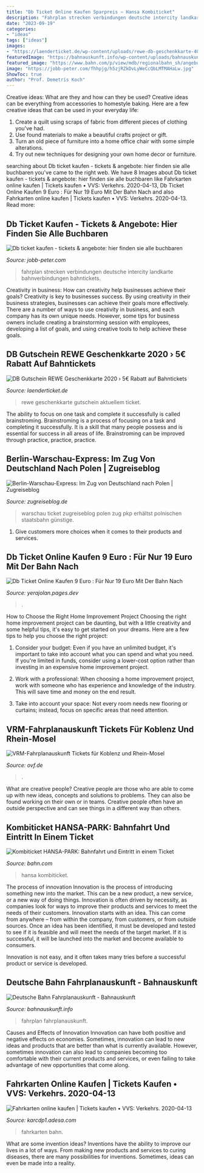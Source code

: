 ```yaml
---
title: "Db Ticket Online Kaufen Sparpreis ~ Hansa Kombiticket"
description: "Fahrplan strecken verbindungen deutsche intercity landkarte bahnverbindungen bahntickets"
date: "2023-09-19"
categories:
- "ideas"
tags: ["ideas"]
images:
- "https://laenderticket.de/wp-content/uploads/rewe-db-geschenkkarte-400x189.jpg"
featuredImage: "https://bahnauskunft.info/wp-content/uploads/bahnauskunft-cover-3.jpg"
featured_image: "https://www.bahn.com/p/view/mdb/regionalbahn_sh/angebot/mdb_247955_hansa_park_980x245_cp_0x362_1200x662.jpg"
image: "https://jobb-peter.com/fhhpjg/h5zjRZkDvLyWeCcQbLMTMAHaLw.jpg"
ShowToc: true
author: "Prof. Demetris Koch"
---
```



Creative ideas: What are they and how can they be used?
Creative ideas can be everything from accessories to homestyle baking. Here are a few creative ideas that can be used in your everyday life: 
1. Create a quilt using scraps of fabric from different pieces of clothing you've had.
2. Use found materials to make a beautiful crafts project or gift.
3. Turn an old piece of furniture into a home office chair with some simple alterations.
4. Try out new techniques for designing your own home decor or furniture.

	

		
searching about Db ticket kaufen - tickets &amp; angebote: hier finden sie alle buchbaren you've came to the right web. We have 8 Images about Db ticket kaufen - tickets &amp; angebote: hier finden sie alle buchbaren like Fahrkarten online kaufen | Tickets kaufen • VVS: Verkehrs. 2020-04-13, Db Ticket Online Kaufen 9 Euro : Für Nur 19 Euro Mit Der Bahn Nach and also Fahrkarten online kaufen | Tickets kaufen • VVS: Verkehrs. 2020-04-13. Read more:
		
    
## Db Ticket Kaufen - Tickets &amp; Angebote: Hier Finden Sie Alle Buchbaren

<img loading=lazy src="https://jobb-peter.com/fhhpjg/h5zjRZkDvLyWeCcQbLMTMAHaLw.jpg" onerror="this.onerror=null;this.src='https://tse4.mm.bing.net/th?id=OIP.HFoaawTR1wDzLdCe_WxDPgAAAA&amp;pid=15.1';" alt="Db ticket kaufen - tickets &amp; angebote: hier finden sie alle buchbaren">

_Source: jobb-peter.com_

>fahrplan strecken verbindungen deutsche intercity landkarte bahnverbindungen bahntickets. 

	

Creativity in business: How can creativity help businesses achieve their goals?
Creativity is key to businesses success. By using creativity in their business strategies, businesses can achieve their goals more effectively. There are a number of ways to use creativity in business, and each company has its own unique needs. However, some tips for business owners include creating a brainstorming session with employees, developing a list of goals, and using creative tools to help achieve these goals.

    
## DB Gutschein REWE Geschenkkarte 2020 › 5€ Rabatt Auf Bahntickets

<img loading=lazy src="https://laenderticket.de/wp-content/uploads/rewe-db-geschenkkarte-400x189.jpg" onerror="this.onerror=null;this.src='https://tse4.mm.bing.net/th?id=OIP.86GSQ61pK8r4Eq90JrFoPgAAAA&amp;pid=15.1';" alt="DB Gutschein REWE Geschenkkarte 2020 › 5€ Rabatt auf Bahntickets">

_Source: laenderticket.de_

>rewe geschenkkarte gutschein aktuellem ticket. 

	

The ability to focus on one task and complete it successfully is called brainstroming. Brainstroming is a process of focusing on a task and completing it successfully. It is a skill that many people possess and is essential for success in all areas of life. Brainstroming can be improved through practice, practice, practice.

    
## Berlin-Warschau-Express: Im Zug Von Deutschland Nach Polen | Zugreiseblog

<img loading=lazy src="https://www.zugreiseblog.de/wp-content/uploads/2018/03/ticket-warschau-berlin-520x217.jpg" onerror="this.onerror=null;this.src='https://tse2.mm.bing.net/th?id=OIP.EeSIznJZjpTrrhJUN3_1JgHaDF&amp;pid=15.1';" alt="Berlin-Warschau-Express: Im Zug von Deutschland nach Polen | Zugreiseblog">

_Source: zugreiseblog.de_

>warschau ticket zugreiseblog polen zug pkp erhältst polnischen staatsbahn günstige. 

	

1. Give customers more choices when it comes to their products and services.

    
## Db Ticket Online Kaufen 9 Euro : Für Nur 19 Euro Mit Der Bahn Nach

<img loading=lazy src="https://comprarmarihuanamadrid.com/ger/wp-content/uploads/2020/09/20200616_154956-768x1024.jpg" onerror="this.onerror=null;this.src='https://tse1.mm.bing.net/th?id=OIP.VjXsVCExi_sSH8CSGaLlkAHaJ4&amp;pid=15.1';" alt="Db Ticket Online Kaufen 9 Euro : Für Nur 19 Euro Mit Der Bahn Nach">

_Source: yerajolan.pages.dev_

>. 

	

How to Choose the Right Home Improvement Project
Choosing the right home improvement project can be daunting, but with a little creativity and some helpful tips, it's easy to get started on your dreams. Here are a few tips to help you choose the right project:
1. Consider your budget: Even if you have an unlimited budget, it's important to take into account what you can spend and what you need. If you're limited in funds, consider using a lower-cost option rather than investing in an expensive home improvement project.

2. Work with a professional: When choosing a home improvement project, work with someone who has experience and knowledge of the industry. This will save time and money on the end result.

3. Take into account your space: Not every room needs new flooring or curtains; instead, focus on specific areas that need attention.

    
## VRM-Fahrplanauskunft Tickets Für Koblenz Und Rhein-Mosel

<img loading=lazy src="https://www.ovf.de/p/view/mdb/bahnintern/angebotsberatung/regio/verbund-tickets/2018/mdb_275370_vrm_4zu2_920x230_cp_0x210_1080x480.jpg" onerror="this.onerror=null;this.src='https://tse4.mm.bing.net/th?id=OIP.G3NmHnJD7P4L46Hr2-3rcwHaB2&amp;pid=15.1';" alt="VRM-Fahrplanauskunft Tickets für Koblenz und Rhein-Mosel">

_Source: ovf.de_

>. 

	

What are creative people?
Creative people are those who are able to come up with new ideas, concepts and solutions to problems. They can also be found working on their own or in teams. Creative people often have an outside perspective and can see things in a different way than others.

    
## Kombiticket HANSA-PARK: Bahnfahrt Und Eintritt In Einem Ticket

<img loading=lazy src="https://www.bahn.com/p/view/mdb/regionalbahn_sh/angebot/mdb_247955_hansa_park_980x245_cp_0x362_1200x662.jpg" onerror="this.onerror=null;this.src='https://tse1.mm.bing.net/th?id=OIP.DysOSdpAyyLiK6gLwEp9fgHaB2&amp;pid=15.1';" alt="Kombiticket HANSA-PARK: Bahnfahrt und Eintritt in einem Ticket">

_Source: bahn.com_

>hansa kombiticket. 

	

The process of innovation
Innovation is the process of introducing something new into the market. This can be a new product, a new service, or a new way of doing things. Innovation is often driven by necessity, as companies look for ways to improve their products and services to meet the needs of their customers.
Innovation starts with an idea. This can come from anywhere – from within the company, from customers, or from outside sources. Once an idea has been identified, it must be developed and tested to see if it is feasible and will meet the needs of the target market. If it is successful, it will be launched into the market and become available to consumers.

Innovation is not easy, and it often takes many tries before a successful product or service is developed.

    
## Deutsche Bahn Fahrplanauskunft - Bahnauskunft

<img loading=lazy src="https://bahnauskunft.info/wp-content/uploads/bahnauskunft-cover-3.jpg" onerror="this.onerror=null;this.src='https://tse2.mm.bing.net/th?id=OIP.VlqUfQY26nwJMwh89D-mbwHaEc&amp;pid=15.1';" alt="Deutsche Bahn Fahrplanauskunft - Bahnauskunft">

_Source: bahnauskunft.info_

>fahrplan fahrplanauskunft. 

	

Causes and Effects of Innovation
Innovation can have both positive and negative effects on economies. Sometimes, innovation can lead to new ideas and products that are better than what is currently available. However, sometimes innovation can also lead to companies becoming too comfortable with their current products and services, or even failing to take advantage of new opportunities that come along.

    
## Fahrkarten Online Kaufen | Tickets Kaufen • VVS: Verkehrs. 2020-04-13

<img loading=lazy src="https://static.giga.de/wp-content/uploads/2014/05/db-ticket-kaufen-rcm992x540.jpg" onerror="this.onerror=null;this.src='https://tse1.mm.bing.net/th?id=OIP.g7ivdJ9sAYMwBzJpXFSeOQHaEC&amp;pid=15.1';" alt="Fahrkarten online kaufen | Tickets kaufen • VVS: Verkehrs. 2020-04-13">

_Source: karcdp1.adesa.com_

>fahrkarten bahn. 

	

What are some invention ideas?
Inventions have the ability to improve our lives in a lot of ways. From making new products and services to curing diseases, there are many possibilities for inventions. Sometimes, ideas can even be made into a reality.

